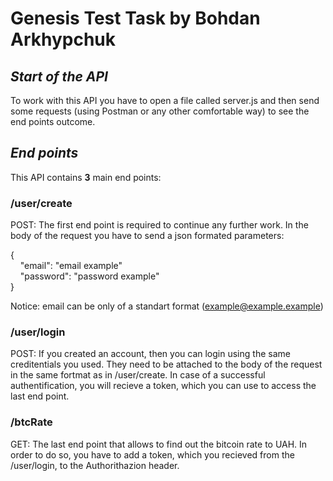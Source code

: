 # Genesis Test Task by Bohdan Arkhypchuk

## *Start of the API*

To work with this API you have to open a file called server.js and then send some requests (using Postman or any other comfortable way) to see the end points outcome.

## *End points*

This API contains __3__ main end points:

### __/user/create__

POST: The first end point is required to continue any further work. In the body of the request you have to send a json formated parameters:

{<br>
&nbsp;&nbsp;&nbsp;&nbsp;"email": "email example"<br>
&nbsp;&nbsp;&nbsp;&nbsp;"password": "password example"<br>
}<br>

Notice: email can be only of a standart format (example@example.example)

### __/user/login__

POST: If you created an account, then you can login using the same creditentials you used. They need to be attached to the body of the request in the same fortmat as in /user/create. In case of a successful authentification, you will recieve a token, which you can use to access the last end point.

### __/btcRate__

GET: The last end point that allows to find out the bitcoin rate to UAH. In order to do so, you have to add a token, which you recieved from the /user/login, to the Authorithazion header.
